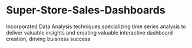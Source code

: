 # Super-Store-Sales-Dashboards
Incorporated Data Analysis techniques,specializing time series analysis to deliver valuable insights and creating valuable interactive dashboard creation, driving buisness success
